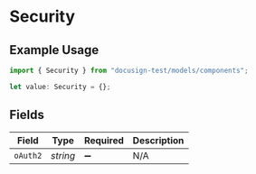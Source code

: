 # Security

## Example Usage

```typescript
import { Security } from "docusign-test/models/components";

let value: Security = {};
```

## Fields

| Field              | Type               | Required           | Description        |
| ------------------ | ------------------ | ------------------ | ------------------ |
| `oAuth2`           | *string*           | :heavy_minus_sign: | N/A                |